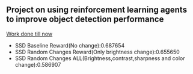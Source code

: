 ## Project on using reinforcement learning agents to improve object detection performance
[Work done till now](https://drive.google.com/file/d/1RDYVBnBJZoxxKoaK5inetT7FC4paKiWF/view?usp=sharing)

* SSD Baseline Reward(No change):0.687654
* SSD Random Changes Reward(Only brightness change):0.655650
* SSD Random Changes ALL(Brightness,contrast,sharpness and color change):0.586907
